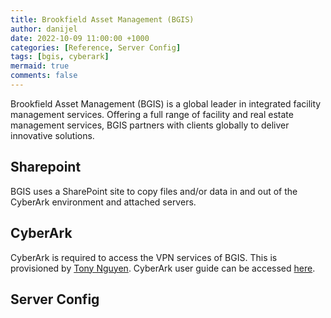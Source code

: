 ```yaml
---
title: Brookfield Asset Management (BGIS)
author: danijel
date: 2022-10-09 11:00:00 +1000
categories: [Reference, Server Config]
tags: [bgis, cyberark]
mermaid: true
comments: false
---
```

Brookfield Asset Management (BGIS) is a global leader in integrated facility management services. Offering a full range of facility and real estate management services, BGIS partners with clients globally to deliver innovative solutions.

## Sharepoint
BGIS uses a SharePoint site to copy files and/or data in and out of the CyberArk environment and attached servers.

## CyberArk
CyberArk is required to access the VPN services of BGIS. This is provisioned by [Tony Nguyen](mailto:Tony.Nguyen@apac.bgis.com). CyberArk user guide can be accessed [here](/downloads/files/bgis/CyberArk_User_Guide-Vendors-20220628a.docx).

## Server Config
